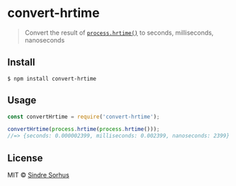 # convert-hrtime

> Convert the result of [`process.hrtime()`](https://nodejs.org/api/process.html#process_process_hrtime_time) to seconds, milliseconds, nanoseconds


## Install

```
$ npm install convert-hrtime
```


## Usage

```js
const convertHrtime = require('convert-hrtime');

convertHrtime(process.hrtime(process.hrtime()));
//=> {seconds: 0.000002399, milliseconds: 0.002399, nanoseconds: 2399}
```


## License

MIT © [Sindre Sorhus](https://sindresorhus.com)
